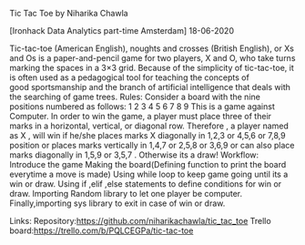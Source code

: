

Tic Tac Toe
 by Niharika Chawla

[Ironhack Data Analytics part-time Amsterdam]
         18-06-2020


Tic-tac-toe (American English), noughts and crosses (British English), or Xs and Os is a paper-and-pencil game for two players, X and O, who take turns marking the spaces in a 3×3 grid.
Because of the simplicity of tic-tac-toe, it is often used as a pedagogical tool for teaching the concepts of good sportsmanship and the branch of artificial intelligence that deals with the searching of game trees.
Rules:
Consider a board with the nine positions numbered as follows:
1	2	3
4	5	6
7	8	9
This is a game against Computer.
In order to win the game, a player must place three of their marks in a horizontal, vertical, or diagonal row.
Therefore , a player named as X , will win if he/she places marks X diagonally in 1,2,3 or 4,5,6 or 7,8,9 position or places marks vertically in 1,4,7 or 2,5,8 or 3,6,9 or can also place marks diagonally in 1,5,9 or 3,5,7  .
Otherwise its a draw!
Workflow:
Introduce the game
Making the board(Defining function to print the board everytime a move is made)
Using while loop to keep game going until its a win or draw.
Using if ,elif ,else statements to define conditions for win or draw.
Importing Random library to let one player be computer.
Finally,importing sys library to exit in case of win or draw.

Links:
Repository:https://github.com/niharikachawla/tic_tac_toe
Trello board:https://trello.com/b/PQLCEGPa/tic-tac-toe




















